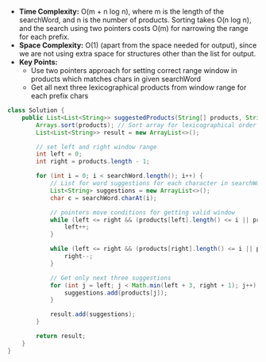 - **Time Complexity:** O(m + n log n), where m is the length of the searchWord, and n is the number of products. Sorting takes O(n log n), and the search using two pointers costs O(m) for narrowing the range for each prefix.
- **Space Complexity:** O(1) (apart from the space needed for output), since we are not using extra space for structures other than the list for output.
- **Key Points:**
    - Use two pointers approach for setting correct range window in products which matches chars in given searchWord
    - Get all next three lexicographical products from window range for each prefix chars

```java
class Solution {
    public List<List<String>> suggestedProducts(String[] products, String searchWord) {
        Arrays.sort(products); // Sort array for lexicographical order
        List<List<String>> result = new ArrayList<>();

        // set left and right window range
        int left = 0;
        int right = products.length - 1;

        for (int i = 0; i < searchWord.length(); i++) {
            // List for word suggestions for each character in searchWord
            List<String> suggestions = new ArrayList<>();
            char c = searchWord.charAt(i);

            // pointers move conditions for getting valid window
            while (left <= right && (products[left].length() <= i || products[left].charAt(i) != c)) {
                left++;
            }

            while (left <= right && (products[right].length() <= i || products[right].charAt(i) != c)) {
                right--;
            }

            // Get only next three suggestions
            for (int j = left; j < Math.min(left + 3, right + 1); j++) {
                suggestions.add(products[j]);
            }

            result.add(suggestions);
        }

        return result;
    }
}
```